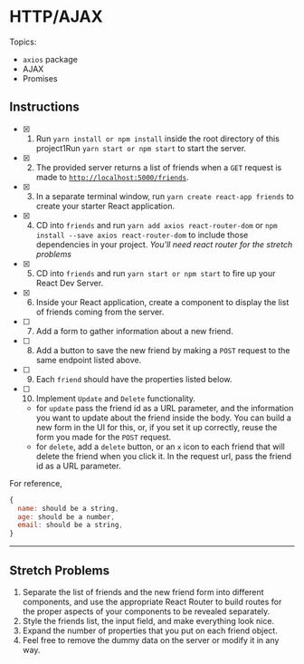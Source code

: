 # HTTP/AJAX

Topics:

* `axios` package
* AJAX
* Promises

## Instructions

- [x] 1.  Run `yarn install or npm install` inside the root directory of this project1Run `yarn start or npm start` to start the server.
- [x] 2.  The provided server returns a list of friends when a `GET` request is made to [`http://localhost:5000/friends`](http://localhost:5000/friends).
- [x] 3.  In a separate terminal window, run `yarn create react-app friends` to create your starter React application.
- [x] 4.  CD into `friends` and run `yarn add axios react-router-dom` or `npm install --save axios react-router-dom` to include those dependencies in your project. _You'll need react router for the stretch problems_
- [x] 5.  CD into `friends` and run `yarn start or npm start` to fire up your React Dev Server.
- [x] 6.  Inside your React application, create a component to display the list of friends coming from the server.
- [ ] 7.  Add a form to gather information about a new friend.
- [ ] 8.  Add a button to save the new friend by making a `POST` request to the same endpoint listed above.
- [ ] 9.  Each `friend` should have the properties listed below.
- [ ] 10.  Implement `Update` and `Delete` functionality.
    * for `update` pass the friend id as a URL parameter, and the information you want to update about the friend inside the body. You can build a new form in the UI for this, or, if you set it up correctly, reuse the form you made for the `POST` request.
    * for `delete`, add a `delete` button, or an `x` icon to each friend that will delete the friend when you click it. In the request url, pass the friend id as a URL parameter.

For reference, 
```js
{
  name: should be a string,
  age: should be a number,
  email: should be a string,
}
```

---

## Stretch Problems

1.  Separate the list of friends and the new friend form into different components, and use the appropriate React Router to build routes for the proper aspects of your components to be revealed separately.
1.  Style the friends list, the input field, and make everything look nice.
1.  Expand the number of properties that you put on each friend object.
1.  Feel free to remove the dummy data on the server or modify it in any way.
